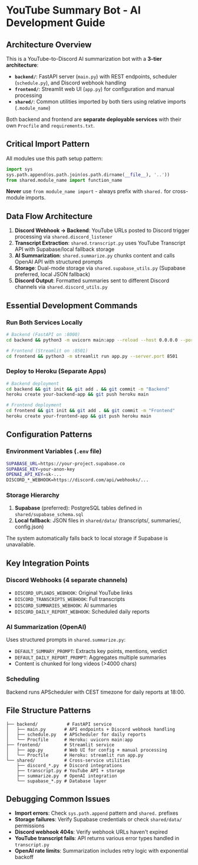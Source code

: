 # YouTube Summary Bot - AI Development Guide

## Architecture Overview

This is a YouTube-to-Discord AI summarization bot with a **3-tier architecture**:

- **`backend/`**: FastAPI server (`main.py`) with REST endpoints, scheduler (`schedule.py`), and Discord webhook handling
- **`frontend/`**: Streamlit web UI (`app.py`) for configuration and manual processing
- **`shared/`**: Common utilities imported by both tiers using relative imports (`.module_name`)

Both backend and frontend are **separate deployable services** with their own `Procfile` and `requirements.txt`.

## Critical Import Pattern

All modules use this path setup pattern:
```python
import sys
sys.path.append(os.path.join(os.path.dirname(__file__), '..'))
from shared.module_name import function_name
```

**Never** use `from module_name import` - always prefix with `shared.` for cross-module imports.

## Data Flow Architecture

1. **Discord Webhook → Backend**: YouTube URLs posted to Discord trigger processing via `shared.discord_listener`
2. **Transcript Extraction**: `shared.transcript.py` uses YouTube Transcript API with Supabase/local fallback storage
3. **AI Summarization**: `shared.summarize.py` chunks content and calls OpenAI API with structured prompts
4. **Storage**: Dual-mode storage via `shared.supabase_utils.py` (Supabase preferred, local JSON fallback)
5. **Discord Output**: Formatted summaries sent to different Discord channels via `shared.discord_utils.py`

## Essential Development Commands

### Run Both Services Locally
```bash
# Backend (FastAPI on :8000)
cd backend && python3 -m uvicorn main:app --reload --host 0.0.0.0 --port 8000

# Frontend (Streamlit on :8501)  
cd frontend && python3 -m streamlit run app.py --server.port 8501
```

### Deploy to Heroku (Separate Apps)
```bash
# Backend deployment
cd backend && git init && git add . && git commit -m "Backend"
heroku create your-backend-app && git push heroku main

# Frontend deployment  
cd frontend && git init && git add . && git commit -m "Frontend"
heroku create your-frontend-app && git push heroku main
```

## Configuration Patterns

### Environment Variables (`.env` file)
```bash
SUPABASE_URL=https://your-project.supabase.co
SUPABASE_KEY=your-anon-key
OPENAI_API_KEY=sk-...
DISCORD_*_WEBHOOK=https://discord.com/api/webhooks/...
```

### Storage Hierarchy
1. **Supabase** (preferred): PostgreSQL tables defined in `shared/supabase_schema.sql`
2. **Local fallback**: JSON files in `shared/data/` (transcripts/, summaries/, config.json)

The system automatically falls back to local storage if Supabase is unavailable.

## Key Integration Points

### Discord Webhooks (4 separate channels)
- `DISCORD_UPLOADS_WEBHOOK`: Original YouTube links
- `DISCORD_TRANSCRIPTS_WEBHOOK`: Full transcripts  
- `DISCORD_SUMMARIES_WEBHOOK`: AI summaries
- `DISCORD_DAILY_REPORT_WEBHOOK`: Scheduled daily reports

### AI Summarization (OpenAI)
Uses structured prompts in `shared.summarize.py`:
- `DEFAULT_SUMMARY_PROMPT`: Extracts key points, mentions, verdict
- `DEFAULT_DAILY_REPORT_PROMPT`: Aggregates multiple summaries
- Content is chunked for long videos (>4000 chars)

### Scheduling
Backend runs APScheduler with CEST timezone for daily reports at 18:00.

## File Structure Patterns

```
├── backend/           # FastAPI service
│   ├── main.py       # API endpoints + Discord webhook handling
│   ├── schedule.py   # APScheduler for daily reports
│   └── Procfile      # Heroku: uvicorn main:app
├── frontend/         # Streamlit service  
│   ├── app.py        # Web UI for config + manual processing
│   └── Procfile      # Heroku: streamlit run app.py
└── shared/           # Cross-service utilities
    ├── discord_*.py  # Discord integrations
    ├── transcript.py # YouTube API + storage
    ├── summarize.py  # OpenAI integration
    └── supabase_*.py # Database layer
```

## Debugging Common Issues

- **Import errors**: Check `sys.path.append` pattern and `shared.` prefixes
- **Storage failures**: Verify Supabase credentials or check `shared/data/` permissions
- **Discord webhook 404s**: Verify webhook URLs haven't expired
- **YouTube transcript fails**: API returns various error types handled in `transcript.py`
- **OpenAI rate limits**: Summarization includes retry logic with exponential backoff
